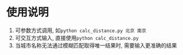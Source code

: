 # 使用说明

1. 可参数方式调用, 如`python calc_distance.py 北京 南京`
2. 可交互方式输入, 直接使用`python calc_distance.py`
3. 当城市名称无法通过模糊匹配取得唯一结果时, 需要输入更准确的结果
